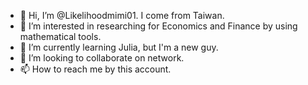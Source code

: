 - 👋 Hi, I’m @Likelihoodmimi01. I come from Taiwan.
- 👀 I’m interested in researching for Economics and Finance by using mathematical tools.
- 🌱 I’m currently learning Julia, but I'm a new guy.
- 💞️ I’m looking to collaborate on network.
- 📫 How to reach me by this account.

<!---
Likelihoodmimi01/Likelihoodmimi01 is a ✨ special ✨ repository because its `README.md` (this file) appears on your GitHub profile.
You can click the Preview link to take a look at your changes.
--->
